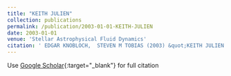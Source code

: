```yaml
---
title: "KEITH JULIEN"
collection: publications
permalink: /publication/2003-01-01-KEITH-JULIEN
date: 2003-01-01
venue: 'Stellar Astrophysical Fluid Dynamics'
citation: ' EDGAR KNOBLOCH,  STEVEN M TOBIAS (2003) &quot;KEITH JULIEN.&quot; <i>Stellar Astrophysical Fluid Dynamics</i>.'
---
```

Use [Google Scholar](https://scholar.google.com/scholar?q=KEITH+JULIEN){:target="_blank"} for full citation